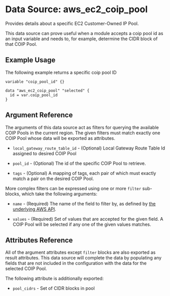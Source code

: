 
# Data Source: aws_ec2_coip_pool

Provides details about a specific EC2 Customer-Owned IP Pool.

This data source can prove useful when a module accepts a coip pool id as
an input variable and needs to, for example, determine the CIDR block of that
COIP Pool.

## Example Usage

The following example returns a specific coip pool ID

```hcl
variable "coip_pool_id" {}

data "aws_ec2_coip_pool" "selected" {
  id = var.coip_pool_id
}
```

## Argument Reference

The arguments of this data source act as filters for querying the available
COIP Pools in the current region. The given filters must match exactly one
COIP Pool whose data will be exported as attributes.

* `local_gateway_route_table_id` - (Optional) Local Gateway Route Table Id assigned to desired COIP Pool

* `pool_id` - (Optional) The id of the specific COIP Pool to retrieve.

* `tags` - (Optional) A mapping of tags, each pair of which must exactly match
  a pair on the desired COIP Pool.

More complex filters can be expressed using one or more `filter` sub-blocks,
which take the following arguments:

* `name` - (Required) The name of the field to filter by, as defined by
  [the underlying AWS API](https://docs.aws.amazon.com/AWSEC2/latest/APIReference/API_DescribeCoipPools.html).

* `values` - (Required) Set of values that are accepted for the given field.
  A COIP Pool will be selected if any one of the given values matches.

## Attributes Reference

All of the argument attributes except `filter` blocks are also exported as
result attributes. This data source will complete the data by populating
any fields that are not included in the configuration with the data for
the selected COIP Pool.

The following attribute is additionally exported:

* `pool_cidrs` - Set of CIDR blocks in pool
